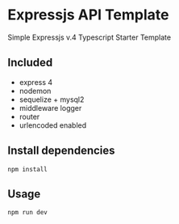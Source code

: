 # Expressjs API Template
Simple Expressjs v.4 Typescript Starter Template 

## Included
* express 4
* nodemon
* sequelize + mysql2
* middleware logger
* router
* urlencoded enabled

## Install dependencies
`npm install`

## Usage
`npm run dev`
